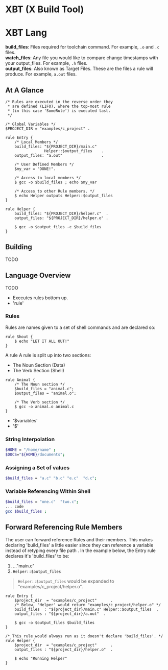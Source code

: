# XBT (X Build Tool)

# XBT Lang

**build_files**: Files required for toolchain command. For example, `.o` and `.c` files.  
**watch_files**: Any file you would like to compare change timestamps with your output_files. For example, `.h` files.  
**output_files**: Also known as Target Files. These are the files a rule will produce. For example, `a.out` files.  

## At A Glance
```
/* Rules are executed in the reverse order they
 * are defined (LIFO), where the top-most rule 
 * (in this case 'SomeRule') is executed last.
 */

/* Global Variables */
$PROJECT_DIR = "examples/c_project" .

rule Entry {
    /* Local Members */
    build_files: "${PROJECT_DIR}/main.c"
                 Helper::$output_files    .
    output_files: "a.out"                 .

    /* User Defined Members */
    $my_var = "DONE!".

    /* Access to local members */
    $ gcc -o $build_files ; echo $my_var

    /* Access to other Rule members. */
    $ echo Helper outputs Helper::$output_files
}

rule Helper {
    build_files: "${PROJECT_DIR}/helper.c"  .
    output_files: "${PROJECT_DIR}/helper.o" .

    $ gcc -o $output_files -c $build_files
}
```
## Building
TODO

## Language Overview
TODO
- Executes rules bottom up.
- 'rule'

### Rules
Rules are names given to a set of shell commands and are declared so:
```
rule Shout {
    $ echo "LET IT ALL OUT!"
}
```

A rule 
A rule is split up into two sections:
- The Noun Section (Data)
- The Verb Section (Shell)
```
rule Animal {
    /* The Noun section */
    $build_files = "animal.c";
    $output_files = "animal.o";

    /* The Verb section */
    $ gcc -o animal.o animal.c
}
```
- '$variables'
- '$'
### String Interpolation
```bash
$HOME = "/home/name" ;
$DOCS="${HOME}/documents";
```
### Assigning a Set of values
```bash
$build_files = "a.c" "b.c" "e.c"  "d.c";
```
### Variable Referencing Within Shell
```bash
$build_files = "one.c"  "two.c";
... code
gcc $build_files ;
```

## Forward Referencing Rule Members
The user can forward reference Rules and their members. This makes declaring 'build_files' a little easier since they can reference a variable instead of retyping every file path . In the example
below, the Entry rule declares it's 'build_files' to be:
1) ..."main.c"
2) `Helper::$output_files`

> `Helper::$output_files` would be expanded to "examples/c_project/helper.o".
```
rule Entry {
    $project_dir  = "examples/c_project"      .
    /* Below, 'Helper' would return "examples/c_project/helper.o" */
    build_files  : "${project_dir}/main.c" Helper::$output_files  .
    output_files : "${project_dir}/a.out"  .

    $ gcc -o $output_files $build_files
}

/* This rule would always run as it doesn't declare 'build_files'. */
rule Helper {
    $project_dir  = "examples/c_project"      .
    output_files : "${project_dir}/helper.o"  .

    $ echo "Running Helper"
}
```